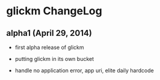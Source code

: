 # glickm ChangeLog

## alpha1 (April 29, 2014)

* first alpha release of glickm

* putting glickm in its own bucket

* handle no application error, app uri, elite daily hardcode
